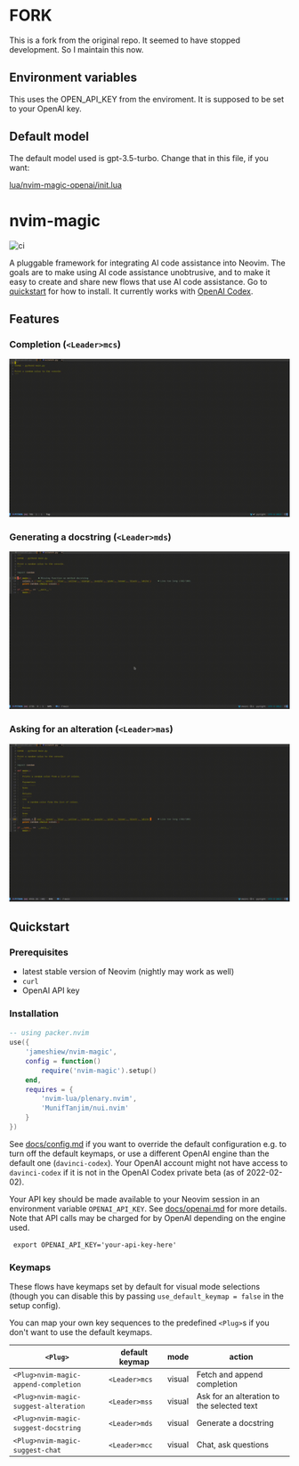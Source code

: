 # FORK

This is a fork from the original repo.
It seemed to have stopped development.
So I maintain this now.

## Environment variables

This uses the OPEN_API_KEY from the enviroment. It is supposed to be set to your OpenAI key.

## Default model

The default model used is gpt-3.5-turbo.
Change that in this file, if you want:

[lua/nvim-magic-openai/init.lua](https://github.com/Ricardicus/nvim-magic/blob/master/lua/nvim-magic-openai/init.lua)

# nvim-magic

![ci](https://github.com/jameshiew/nvim-magic/actions/workflows/ci.yml/badge.svg)

A pluggable framework for integrating AI code assistance into Neovim. The goals are to make using AI code assistance unobtrusive, and to make it easy to create and share new flows that use AI code assistance. Go to [quickstart](#quickstart) for how to install. It currently works with [OpenAI Codex](https://openai.com/blog/openai-codex/).

## Features

### Completion (`<Leader>mcs`)

<img 
	alt='Example of Python script being generated from a docstring'
	src='docs/gifs/completion.gif'
	/>

### Generating a docstring (`<Leader>mds`)

<img 
	alt='Example of Python function having a docstring generated'
	src='docs/gifs/docstring.gif'
	/>

### Asking for an alteration (`<Leader>mas`)

<img 
	alt='Example of Python function being altered'
	src='docs/gifs/suggest.gif'
	/>

## Quickstart

### Prerequisites

- latest stable version of Neovim (nightly may work as well)
- `curl`
- OpenAI API key

### Installation

```lua
-- using packer.nvim
use({
	'jameshiew/nvim-magic',
	config = function()
		require('nvim-magic').setup()
	end,
	requires = {
		'nvim-lua/plenary.nvim',
		'MunifTanjim/nui.nvim'
	}
})
```

See [docs/config.md](docs/config.md) if you want to override the default configuration e.g. to turn off the default keymaps, or use a different OpenAI engine than the default one (`davinci-codex`). Your OpenAI account might not have access to `davinci-codex` if it is not in the OpenAI Codex private beta (as of 2022-02-02).

Your API key should be made available to your Neovim session in an environment variable `OPENAI_API_KEY`. See [docs/openai.md](docs/openai.md) for more details. Note that API calls may be charged for by OpenAI depending on the engine used.

```shell
 export OPENAI_API_KEY='your-api-key-here'
```

### Keymaps

These flows have keymaps set by default for visual mode selections (though you can disable this by passing `use_default_keymap = false` in the setup config).

You can map your own key sequences to the predefined `<Plug>`s if you don't want to use the default keymaps.

| `<Plug>`                              | default keymap | mode   | action                                     |
| ------------------------------------- | -------------- | ------ | ------------------------------------------ |
| `<Plug>nvim-magic-append-completion`  | `<Leader>mcs`  | visual | Fetch and append completion                |
| `<Plug>nvim-magic-suggest-alteration` | `<Leader>mss`  | visual | Ask for an alteration to the selected text |
| `<Plug>nvim-magic-suggest-docstring`  | `<Leader>mds`  | visual | Generate a docstring                       |
| `<Plug>nvim-magic-suggest-chat`       | `<Leader>mcc`  | visual | Chat, ask questions                        |
